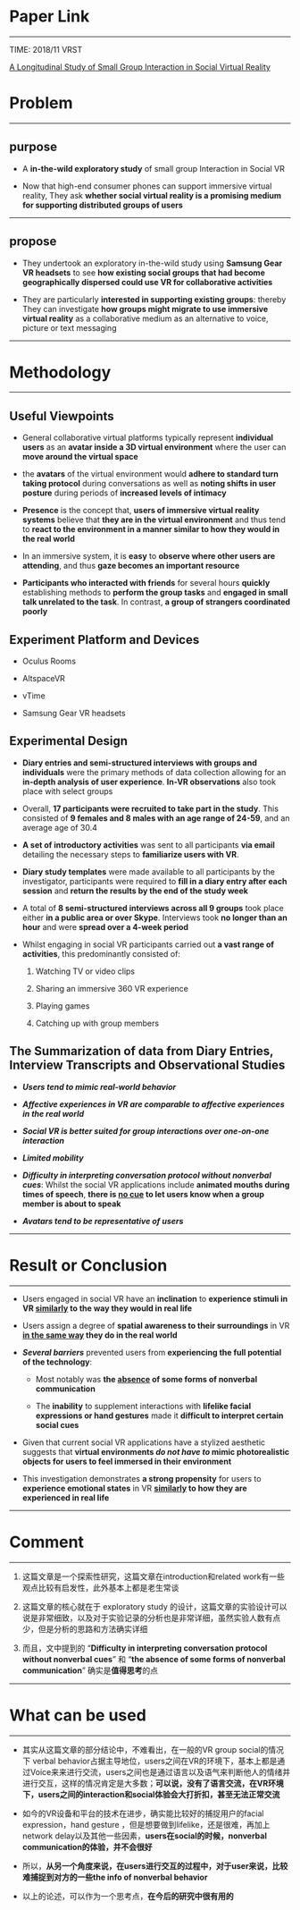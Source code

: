 # Paper Link
---

TIME: 2018/11 VRST

[A Longitudinal Study of Small Group Interaction in Social Virtual Reality](https://doi.org/10.1145/3281505.3281527)


# Problem
---

## purpose

- A **in-the-wild exploratory study** of small group Interaction in Social VR

- Now that high-end consumer phones can support immersive virtual reality, They ask **whether social virtual reality is a promising medium for supporting distributed groups of users**

---

## propose

- They undertook an exploratory in-the-wild study using **Samsung Gear VR headsets** to see **how existing social groups that had become geographically dispersed could use VR for collaborative activities**

- They are particularly **interested in supporting existing groups**: thereby They can investigate **how groups might migrate to use immersive virtual reality** as a collaborative medium as an alternative to voice, picture or text messaging
---

# Methodology
---

## Useful Viewpoints

- General collaborative virtual platforms typically represent **individual users** as an **avatar inside a 3D virtual environment** where the user can **move around the virtual space**

- the **avatars** of the virtual environment would **adhere to standard turn taking protocol** during conversations as well as **noting shifts in user posture** during periods of **increased levels of intimacy**

- **Presence** is the concept that, **users of immersive virtual reality systems** believe that **they are in the virtual environment** and thus tend to **react to the environment in a manner similar to how they would in the real world** 

- In an immersive system, it is **easy** to **observe where other users are attending**, and thus **gaze becomes an important resource**

- **Participants who interacted with friends** for several hours **quickly** establishing methods to **perform the group tasks** and **engaged in small talk unrelated to the task**. In contrast, **a group of strangers coordinated poorly**

## Experiment Platform and Devices

-  Oculus Rooms

-  AltspaceVR

-  vTime

-  Samsung Gear VR headsets 

## Experimental Design

- **Diary entries and semi-structured interviews with groups and individuals** were the primary methods of data collection allowing for an **in-depth analysis of user experience**. **In-VR observations** also took place with select groups

- Overall, **17 participants were recruited to take part in the study**. This consisted of **9 females and 8 males with an age range of 24-59**, and an average age of 30.4

- **A set of introductory activities** was sent to all participants **via email** detailing the necessary steps to **familiarize users with VR**.

- **Diary study templates** were made available to all participants by the investigator, participants were required to **fill in a diary entry after each session** and **return the results by the end of the study week**

- A total of **8 semi-structured interviews across all 9 groups** took place either **in a public area or over Skype**. Interviews took **no longer than an hour** and were **spread over a 4-week period**

- Whilst engaging in social VR participants carried out **a vast range of activities**, this predominantly consisted of:

  1. Watching TV or video clips

  2. Sharing an immersive 360 VR experience

  3. Playing games

  4. Catching up with group members

## The Summarization of data from Diary Entries, Interview Transcripts and Observational Studies

- ***Users tend to mimic real-world behavior***

- ***Affective experiences in VR are comparable to affective experiences in the real world***

- ***Social VR is better suited for group interactions over one-on-one interaction***

- ***Limited mobility***

- ***Difficulty in interpreting conversation protocol without nonverbal cues***: Whilst the social VR applications include **animated mouths during times of speech**, **there is <u>no cue</u> to let users know when a group member is about to speak**

- ***Avatars tend to be representative of users***
---

# Result or Conclusion
---

- Users engaged in social VR have an **inclination** to **experience stimuli in VR <u>similarly</u> to the way they would in real life**

- Users assign a degree of **spatial awareness to their surroundings** in VR **<u>in the same way</u> they do in the real world**

- ***Several barriers*** prevented users from **experiencing the full potential of the technology**:

  - Most notably was **the <u>absence</u> of some forms of nonverbal communication**

  - The **inability** to supplement interactions with **lifelike facial expressions or hand gestures** made it **difficult to interpret certain social cues**

- Given that current social VR applications have a stylized aesthetic suggests that **virtual environments *do not have to* mimic photorealistic objects for users to feel immersed in their environment**

- This investigation demonstrates **a strong propensity** for users to **experience emotional states** in VR **<u>similarly</u> to how they are experienced in real life**
---

# Comment
---

1. 这篇文章是一个探索性研究，这篇文章在introduction和related work有一些观点比较有启发性，此外基本上都是老生常谈

2. 这篇文章的核心就在于 exploratory study 的设计，这篇文章的实验设计可以说是非常细致，以及对于实验记录的分析也是非常详细，虽然实验人数有点少，但是分析的思路和方法确实详细

3. 而且，文中提到的 “**Difficulty in interpreting conversation protocol without nonverbal cues**” 和 “**the absence of some forms of nonverbal communication**” 确实是**值得思考**的点
---

# What can be used
---

- 其实从这篇文章的部分结论中，不难看出，在一般的VR group social的情况下 verbal behavior占据主导地位，users之间在VR的环境下，基本上都是通过Voice来来进行交流，users之间也是通过语言以及语气来判断他人的情绪并进行交互，这样的情况肯定是大多数；**可以说，没有了语言交流，在VR环境下，users之间的interaction和social体验会大打折扣，甚至无法正常交流**

- 如今的VR设备和平台的技术在进步，确实能比较好的捕捉用户的facial expression，hand gesture ，但是想要做到lifelike，还是很难，再加上network delay以及其他一些因素，**users在social的时候，nonverbal communication的体验，并不会很好**

- 所以，**从另一个角度来说，在users进行交互的过程中，对于user来说，比较难捕捉到对方的一些the info of nonverbal behavior**
  
- 以上的论述，可以作为一个思考点，**在今后的研究中很有用的**